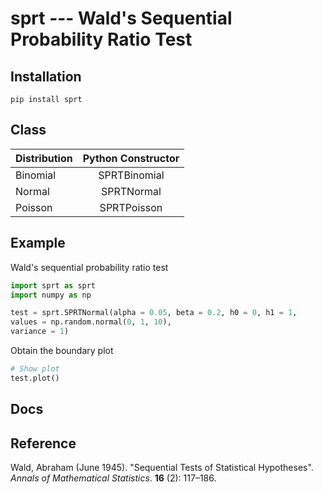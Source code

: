 sprt --- Wald's Sequential Probability Ratio Test
=========================
Installation
-----------------

```
pip install sprt
```

Class
-----------------

| Distribution  | Python Constructor | 
| ------------- |:-------------:| 
| Binomial      | SPRTBinomial  | 
| Normal        | SPRTNormal    | 
| Poisson       | SPRTPoisson    | 

Example
-----------

Wald's sequential probability ratio test
```python
import sprt as sprt
import numpy as np

test = sprt.SPRTNormal(alpha = 0.05, beta = 0.2, h0 = 0, h1 = 1, 
values = np.random.normal(0, 1, 10), 
variance = 1)
```
Obtain the boundary plot
```python
# Show plot
test.plot()
```

Docs
------------






Reference
------------
Wald, Abraham (June 1945). "Sequential Tests of Statistical Hypotheses". *Annals of Mathematical Statistics*. **16** (2): 117–186.
